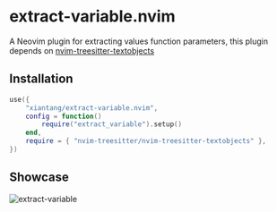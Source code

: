 # extract-variable.nvim

A Neovim plugin for extracting values function parameters, this plugin depends on [nvim-treesitter-textobjects](https://github.com/nvim-treesitter/nvim-treesitter-textobjects)


## Installation

```lua
use({
	"xiantang/extract-variable.nvim",
	config = function()
		require("extract_variable").setup()
	end,
	require = { "nvim-treesitter/nvim-treesitter-textobjects" },
})
```

## Showcase

![extract-variable](https://user-images.githubusercontent.com/34479567/209531891-5bf4038e-6d58-45e5-8e79-f27628f35beb.gif)
